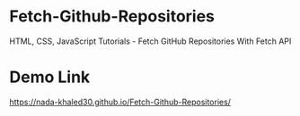 # Fetch-Github-Repositories

HTML, CSS, JavaScript Tutorials - Fetch GitHub Repositories With Fetch API

# Demo Link

https://nada-khaled30.github.io/Fetch-Github-Repositories/

